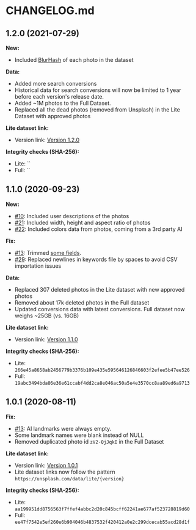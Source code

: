 # CHANGELOG.md

## 1.2.0 (2021-07-29)

**New:**

  - Included [BlurHash](https://blurha.sh/) of each photo in the dataset

**Data:**

  - Added more search conversions
  - Historical data for search conversions will now be limited to 1 year before each version's release date.
  - Added ~1M photos to the Full Dataset.
  - Replaced all the dead photos (removed from Unsplash) in the Lite Dataset with approved photos

**Lite dataset link:**

  - Version link: [Version 1.2.0](https://unsplash.com/data/lite/1.2.0)

**Integrity checks (SHA-256):**

  - Lite: ``
  - Full: ``

## 1.1.0 (2020-09-23)

**New:**

  - [#10](https://github.com/unsplash/datasets/issues/10): Included user descriptions of the photos 
  - [#21](https://github.com/unsplash/datasets/issues/21): Included width, height and aspect ratio of photos
  - [#22](https://github.com/unsplash/datasets/issues/22): Included colors data from photos, coming from a 3rd party AI

**Fix:**

  - [#13](https://github.com/unsplash/datasets/issues/13): Trimmed [some fields](https://github.com/unsplash/datasets/issues/13#issuecomment-674709294).
  - [#29](https://github.com/unsplash/datasets/issues/29): Replaced newlines in keywords file by spaces to avoid CSV importation issues

**Data:**

  - Replaced 307 deleted photos in the Lite dataset with new approved photos
  - Removed about 17k deleted photos in the Full dataset
  - Updated conversions data with latest conversions. Full dataset now weighs ~25GB (vs. 16GB)

**Lite dataset link:**

  - Version link: [Version 1.1.0](https://unsplash.com/data/lite/1.1.0)

**Integrity checks (SHA-256):**

  - Lite: `266e45a8658ab2456779b3376b109e435e595646126846603f2efee5b47ee526`
  - Full: `19abc3494bda06e36e61ccabf4dd2ca8e046ac50a5e4e3570cc8aa89ed6a9713`

## 1.0.1 (2020-08-11)

**Fix:**

  - [#13](https://github.com/unsplash/datasets/issues/13): AI landmarks were always empty.
  - Some landmark names were blank instead of NULL
  - Removed duplicated photo id `zV2-QjJqkI` in the Full Dataset

**Lite dataset link:**

  - Version link: [Version 1.0.1](https://unsplash.com/data/lite/1.0.1)
  - Lite dataset links now follow the pattern `https://unsplash.com/data/lite/{version}`

**Integrity checks (SHA-256):**

  - Lite: `aa199951dd8756563f7ffef4abbc2d20c845bcff62241ae677af523728819d60`
  - Full: `ee47f7542e5ef260e6b904046b4837532f420412a0e2c299dcecab55acd28d1f`
